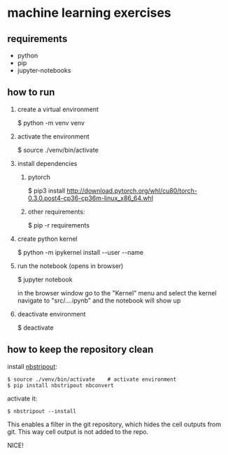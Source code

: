 # machine learning exercises

## requirements

* python
* pip
* jupyter-notebooks

## how to run

1. create a virtual environment

	$ python -m venv venv

2. activate the environment

	$ source ./venv/bin/activate

3. install dependencies

	1. pytorch

		$ pip3 install http://download.pytorch.org/whl/cu80/torch-0.3.0.post4-cp36-cp36m-linux_x86_64.whl

	2. other requirements:

		$ pip -r requirements

4. create python kernel

	$ python -m ipykernel install --user --name <venv-kernel-name>

5. run the notebook (opens in browser)

	$ jupyter notebook

	in the browser window go to the "Kernel" menu and select the kernel <venv-kernel-name>
	navigate to "src/....ipynb" and the notebook will show up

6. deactivate environment

	$ deactivate

## how to keep the repository clean

install [nbstripout](https://github.com/kynan/nbstripout):

	$ source ./venv/bin/activate    # activate environment
	$ pip install nbstripout nbconvert

activate it:

	$ nbstripout --install

This enables a filter in the git repository, which hides the cell outputs from git.
This way cell output is not added to the repo.

NICE!
